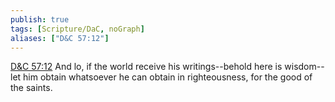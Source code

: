 ```yaml
---
publish: true
tags: [Scripture/DaC, noGraph]
aliases: ["D&C 57:12"]
---
```

[D&C 57:12](https://churchofjesuschrist.org/study/scriptures/dc-testament/dc/57?lang=eng&id=p12#p12) And lo, if the world receive his writings--behold here is wisdom--let him obtain whatsoever he can obtain in righteousness, for the good of the saints.
